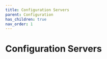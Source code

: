 ```yaml
---
title: Configuration Servers
parent: Configuration
has_children: true
nav_order: 1
---
```


# Configuration Servers
